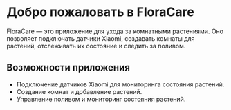 # Добро пожаловать в FloraCare
FloraCare — это приложение для ухода за комнатными растениями. Оно позволяет подключать датчики Xiaomi, создавать комнаты для растений, отслеживать их состояние и следить за поливом.

## Возможности приложения
- Подключение датчиков Xiaomi для мониторинга состояния растений.
- Создание комнат и добавление растений.
- Управление поливом и мониторинг состояния растений.
